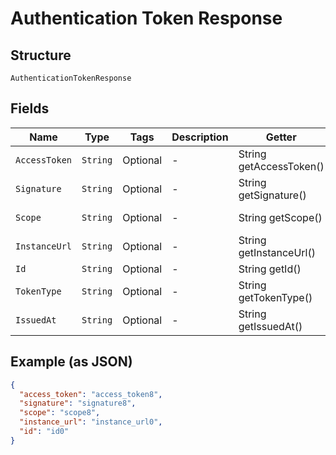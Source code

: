 
# Authentication Token Response

## Structure

`AuthenticationTokenResponse`

## Fields

| Name | Type | Tags | Description | Getter | Setter |
|  --- | --- | --- | --- | --- | --- |
| `AccessToken` | `String` | Optional | - | String getAccessToken() | setAccessToken(String accessToken) |
| `Signature` | `String` | Optional | - | String getSignature() | setSignature(String signature) |
| `Scope` | `String` | Optional | - | String getScope() | setScope(String scope) |
| `InstanceUrl` | `String` | Optional | - | String getInstanceUrl() | setInstanceUrl(String instanceUrl) |
| `Id` | `String` | Optional | - | String getId() | setId(String id) |
| `TokenType` | `String` | Optional | - | String getTokenType() | setTokenType(String tokenType) |
| `IssuedAt` | `String` | Optional | - | String getIssuedAt() | setIssuedAt(String issuedAt) |

## Example (as JSON)

```json
{
  "access_token": "access_token8",
  "signature": "signature8",
  "scope": "scope8",
  "instance_url": "instance_url0",
  "id": "id0"
}
```

